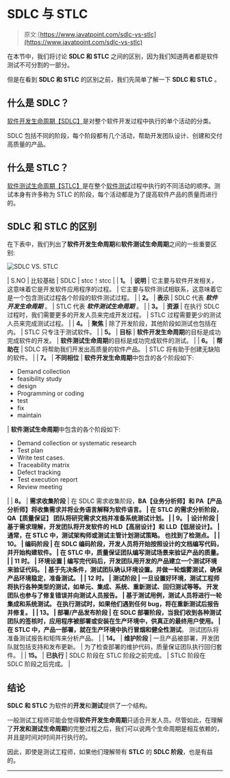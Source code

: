 # SDLC 与 STLC

> 原文:[https://www.javatpoint.com/sdlc-vs-stlc](https://www.javatpoint.com/sdlc-vs-stlc)

在本节中，我们将讨论 **SDLC 和 STLC** 之间的区别，因为我们知道两者都是软件测试不可分割的一部分。

但是在看到 **SDLC 和 STLC** 的区别之前，我们先简单了解一下 **SDLC 和 STLC** 。

## 什么是 SDLC？

[软件开发生命周期【SDLC】](https://www.javatpoint.com/software-development-life-cycle)是对整个软件开发过程中执行的单个活动的分类。

SDLC 包括不同的阶段，每个阶段都有几个活动，帮助开发团队设计、创建和交付高质量的产品。

## 什么是 STLC？

[软件测试生命周期【STLC】](https://www.javatpoint.com/software-testing-life-cycle)是在整个[软件测试](https://www.javatpoint.com/software-testing-tutorial)过程中执行的不同活动的顺序。测试本身有许多称为 STLC 的阶段，每个活动都是为了提高软件产品的质量而进行的。

## SDLC 和 STLC 的区别

在下表中，我们列出了**软件开发生命周期**和**软件测试生命周期**之间的一些重要区别:

![SDLC VS. STLC](../Images/2d5cd514458a1d4c23619ae397246780.png)

| S.NO | 比较基础 | SDLC | stcc！stcc |
| **1。** | **说明** | 它主要与软件开发相关，这意味着它是开发软件应用程序的过程。 | 它主要与软件测试相联系，这意味着它是一个包含测试过程各个阶段的软件测试过程。 |
| **2。** | **表示** | SDLC 代表 ***软件开发生命周期*** 。 | STLC 代表 ***软件测试生命周期*** 。 |
| **3。** | **资源** | 在执行 SDLC 过程时，我们需要更多的开发人员来完成开发过程。 | STLC 过程需要更少的测试人员来完成测试过程。 |
| **4。** | **聚焦** | 除了开发阶段，其他阶段如测试也包括在内。 | STLC 只专注于测试软件。 |
| **5。** | **目标** | **软件开发生命周期**的目标是成功完成软件的开发。 | **软件测试生命周期**的目标是成功完成软件的测试。 |
| **6。** | **帮助在** | SDLC 将帮助我们开发出高质量的软件产品。 | STLC 将有助于创建无缺陷的软件。 |
| **7。** | **不同相位** | **软件开发生命周期**中包含的各个阶段如下:

*   Demand collection
*   feasibility study
*   design
*   Programming or coding
*   test
*   fix
*   maintain

 | **软件测试生命周期**中包含的各个阶段如下:

*   Demand collection or systematic research
*   Test plan
*   Write test cases.
*   Traceability matrix
*   Defect tracking
*   Test execution report
*   Review meeting

 |
| **8。** | **需求收集阶段** | 在 SDLC 需求收集阶段，**BA【业务分析师】和 PA【产品分析师】**将收集需求并将业务语言解释为软件语言。 | 在 STLC 的需求分析阶段，**QA【质量保证】**
**团队**将研究需求文档并准备系统测试计划。 |
| **9。** | **设计阶段** | 基于需求理解，开发团队将开发软件的 **HLD【高层设计】和 LLD【低层设计】**。 | 通常，在 STLC 中，**测试架构师或测试主管**计划测试策略。
也找到了检测点。 |
| **10。** | **编码阶段** | 在 SDLC 编码阶段，开发人员将开始按照设计的文档编写代码，并开始构建软件。 | 在 STLC 中，质量保证团队编写测试场景来验证产品的质量。 |
| **11 时。** | **环境设置** | 编写完代码后，开发团队用开发的产品建立一个测试环境来验证代码。 | 基于先决条件，测试团队确认环境设置。并做一轮烟雾测试，确保产品环境稳定，准备测试。 |
| **12 时。** | **测试阶段** | 一旦设置好环境，测试工程师将执行各种类型的测试，如单元、集成、系统、**重新测试**、回归测试等等。
开发团队也参与了修复错误并向测试人员报告。 | 基于测试用例，测试人员将进行一轮集成和系统测试。
在执行测试时，如果他们遇到任何 bug，将在重新测试后报告并修复。 |
| **13。** | **部署/产品发布阶段** | 在 SDLC 部署阶段，当我们收到各种测试团队的签核时，应用程序被部署或安装在生产环境中，供真正的最终用户使用。 | 在 STLC 中，产品一部署，就在生产环境中执行冒烟和**健全性测试**。
测试团队将准备测试报告和矩阵来分析产品。 |
| **14。** | **维护阶段** | 一旦产品被部署，开发团队就包括支持和发布更新。 | 为了检查部署的维护代码，质量保证团队执行回归套件。 |
| **15。** | **已执行** | SDLC 阶段在 STLC 阶段之前完成。 | STLC 阶段在 SDLC 阶段之后完成。 |

## 结论

**SDLC 和 STLC** 为软件的**开发**和**测试**提供了一个结构。

一般测试工程师可能会觉得**软件开发生命周期**只适合开发人员。尽管如此，在理解了**开发和测试生命周期**的完整过程之后，我们可以说两个生命周期是相互依赖的，并且是时间对时间并行执行的。

因此，即使是测试工程师，如果他们理解带有 **STLC** 的 **SDLC 阶段**，也是有益的。

* * *